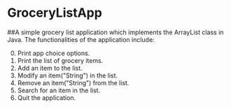 # GroceryListApp

##A simple grocery list application which implements the ArrayList <E> class in Java. The functionalities of the application include:

 0. Print app choice options.
 1. Print the list of grocery items.
 2. Add an item to the list.
 3. Modify an item("String") in the list.
 4. Remove an item("String") from the list.
 5. Search for an item in the list.
 6. Quit the application.


